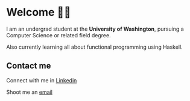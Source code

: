 # Welcome 👋🏽

I am an undergrad student at the **University of Washington**, pursuing a Computer Science or related field degree. 

Also currently learning all about functional programming using Haskell.

## Contact me

Connect with me in [Linkedin](https://www.linkedin.com/in/santiago-garcia-591286212/)

Shoot me an [email](mailto:santi14@uw.edu)
